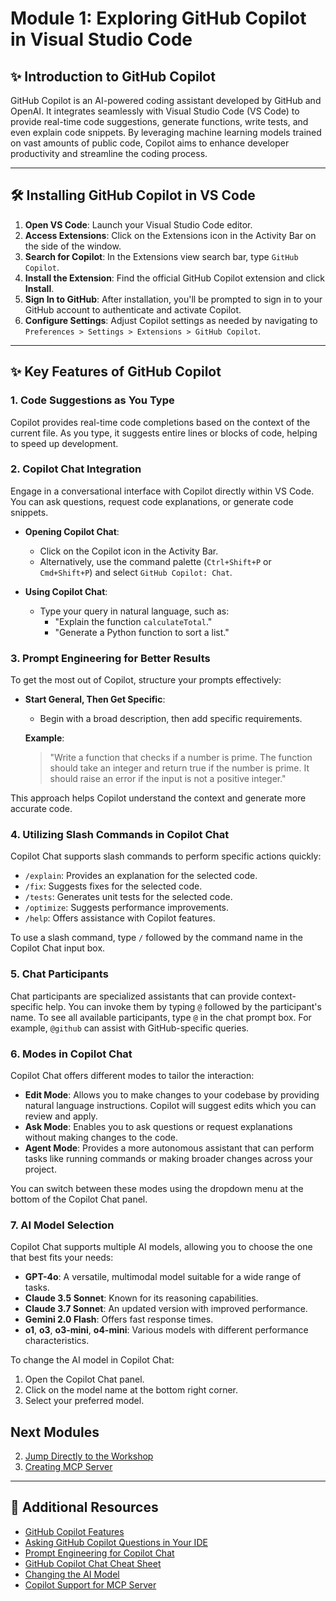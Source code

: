 # Module 1: Exploring GitHub Copilot in Visual Studio Code

## ✨ Introduction to GitHub Copilot

GitHub Copilot is an AI-powered coding assistant developed by GitHub and OpenAI. It integrates seamlessly with Visual Studio Code (VS Code) to provide real-time code suggestions, generate functions, write tests, and even explain code snippets. By leveraging machine learning models trained on vast amounts of public code, Copilot aims to enhance developer productivity and streamline the coding process.

---

## 🛠️ Installing GitHub Copilot in VS Code

1. **Open VS Code**: Launch your Visual Studio Code editor.
2. **Access Extensions**: Click on the Extensions icon in the Activity Bar on the side of the window.
3. **Search for Copilot**: In the Extensions view search bar, type `GitHub Copilot`.
4. **Install the Extension**: Find the official GitHub Copilot extension and click **Install**.
5. **Sign In to GitHub**: After installation, you'll be prompted to sign in to your GitHub account to authenticate and activate Copilot.
6. **Configure Settings**: Adjust Copilot settings as needed by navigating to `Preferences > Settings > Extensions > GitHub Copilot`.

---

## ✨ Key Features of GitHub Copilot

### 1. **Code Suggestions as You Type**

Copilot provides real-time code completions based on the context of the current file. As you type, it suggests entire lines or blocks of code, helping to speed up development.

### 2. **Copilot Chat Integration**

Engage in a conversational interface with Copilot directly within VS Code. You can ask questions, request code explanations, or generate code snippets.

- **Opening Copilot Chat**:
  - Click on the Copilot icon in the Activity Bar.
  - Alternatively, use the command palette (`Ctrl+Shift+P` or `Cmd+Shift+P`) and select `GitHub Copilot: Chat`.

- **Using Copilot Chat**:
  - Type your query in natural language, such as:
    - "Explain the function `calculateTotal`."
    - "Generate a Python function to sort a list."

### 3. **Prompt Engineering for Better Results**

To get the most out of Copilot, structure your prompts effectively:

- **Start General, Then Get Specific**:
  - Begin with a broad description, then add specific requirements.

  **Example**:
  > "Write a function that checks if a number is prime.
  > The function should take an integer and return true if the number is prime.
  > It should raise an error if the input is not a positive integer."

This approach helps Copilot understand the context and generate more accurate code.

### 4. **Utilizing Slash Commands in Copilot Chat**

Copilot Chat supports slash commands to perform specific actions quickly:

- `/explain`: Provides an explanation for the selected code.
- `/fix`: Suggests fixes for the selected code.
- `/tests`: Generates unit tests for the selected code.
- `/optimize`: Suggests performance improvements.
- `/help`: Offers assistance with Copilot features.

To use a slash command, type `/` followed by the command name in the Copilot Chat input box.

### 5. **Chat Participants**

Chat participants are specialized assistants that can provide context-specific help. You can invoke them by typing `@` followed by the participant's name. To see all available participants, type `@` in the chat prompt box. For example, `@github` can assist with GitHub-specific queries.

### 6. **Modes in Copilot Chat**

Copilot Chat offers different modes to tailor the interaction:

- **Edit Mode**: Allows you to make changes to your codebase by providing natural language instructions. Copilot will suggest edits which you can review and apply.
- **Ask Mode**: Enables you to ask questions or request explanations without making changes to the code.
- **Agent Mode**: Provides a more autonomous assistant that can perform tasks like running commands or making broader changes across your project.

You can switch between these modes using the dropdown menu at the bottom of the Copilot Chat panel.

### 7. **AI Model Selection**

Copilot Chat supports multiple AI models, allowing you to choose the one that best fits your needs:

- **GPT-4o**: A versatile, multimodal model suitable for a wide range of tasks.
- **Claude 3.5 Sonnet**: Known for its reasoning capabilities.
- **Claude 3.7 Sonnet**: An updated version with improved performance.
- **Gemini 2.0 Flash**: Offers fast response times.
- **o1**, **o3**, **o3-mini**, **o4-mini**: Various models with different performance characteristics.

To change the AI model in Copilot Chat:

1. Open the Copilot Chat panel.
2. Click on the model name at the bottom right corner.
3. Select your preferred model.

## Next Modules
2. [Jump Directly to the Workshop](docs/02-application-setup.md)
3. [Creating MCP Server](docs/03-creating-mcp-server.md)

---

## 📃 Additional Resources

- [GitHub Copilot Features](https://docs.github.com/en/copilot/about-github-copilot/github-copilot-features)
- [Asking GitHub Copilot Questions in Your IDE](https://docs.github.com/en/copilot/using-github-copilot/copilot-chat/asking-github-copilot-questions-in-your-ide)
- [Prompt Engineering for Copilot Chat](https://docs.github.com/en/copilot/using-github-copilot/copilot-chat/prompt-engineering-for-copilot-chat)
- [GitHub Copilot Chat Cheat Sheet](https://docs.github.com/en/copilot/using-github-copilot/copilot-chat/github-copilot-chat-cheat-sheet)
- [Changing the AI Model](https://docs.github.com/en/copilot/using-github-copilot/ai-models/changing-the-ai-model-for-copilot-chat)
- [Copilot Support for MCP Server](https://modelcontextprotocol.io/llms-full.txt)

